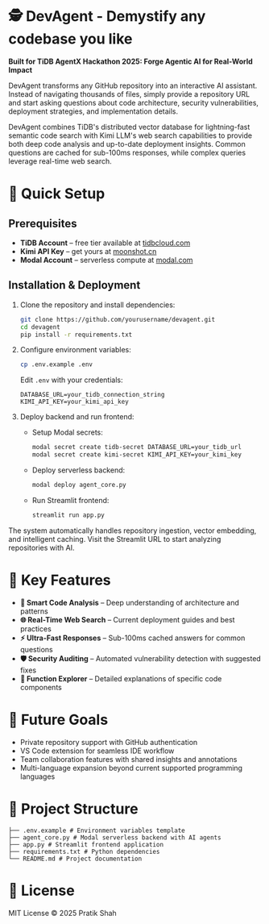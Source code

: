 # 🕵️ DevAgent - Demystify any codebase you like

**Built for TiDB AgentX Hackathon 2025: Forge Agentic AI for Real-World Impact**

DevAgent transforms any GitHub repository into an interactive AI assistant. Instead of navigating thousands of files, simply provide a repository URL and start asking questions about code architecture, security vulnerabilities, deployment strategies, and implementation details.

DevAgent combines TiDB's distributed vector database for lightning-fast semantic code search with Kimi LLM's web search capabilities to provide both deep code analysis and up-to-date deployment insights. Common questions are cached for sub-100ms responses, while complex queries leverage real-time web search.

# 🚀 Quick Setup

## Prerequisites
- **TiDB Account** – free tier available at [tidbcloud.com](https://tidbcloud.com)  
- **Kimi API Key** – get yours at [moonshot.cn](https://moonshot.cn)  
- **Modal Account** – serverless compute at [modal.com](https://modal.com)  

## Installation & Deployment
1. Clone the repository and install dependencies:
    ```bash
    git clone https://github.com/yourusername/devagent.git
    cd devagent
    pip install -r requirements.txt
    ```

2. Configure environment variables:
    ```bash
    cp .env.example .env
    ```
    Edit `.env` with your credentials:
    ```env
    DATABASE_URL=your_tidb_connection_string
    KIMI_API_KEY=your_kimi_api_key
    ```

3. Deploy backend and run frontend:
    - Setup Modal secrets:
        ```bash
        modal secret create tidb-secret DATABASE_URL=your_tidb_url
        modal secret create kimi-secret KIMI_API_KEY=your_kimi_key
        ```
    - Deploy serverless backend:
        ```bash
        modal deploy agent_core.py
        ```
    - Run Streamlit frontend:
        ```bash
        streamlit run app.py
        ```

The system automatically handles repository ingestion, vector embedding, and intelligent caching. Visit the Streamlit URL to start analyzing repositories with AI.

# 🎯 Key Features
- **🧠 Smart Code Analysis** – Deep understanding of architecture and patterns  
- **🌐 Real-Time Web Search** – Current deployment guides and best practices  
- **⚡ Ultra-Fast Responses** – Sub-100ms cached answers for common questions  
- **🛡️ Security Auditing** – Automated vulnerability detection with suggested fixes  
- **🔧 Function Explorer** – Detailed explanations of specific code components  

# 🔮 Future Goals
- Private repository support with GitHub authentication  
- VS Code extension for seamless IDE workflow  
- Team collaboration features with shared insights and annotations  
- Multi-language expansion beyond current supported programming languages  

# 📂 Project Structure
```devagent/
├── .env.example # Environment variables template
├── agent_core.py # Modal serverless backend with AI agents
├── app.py # Streamlit frontend application
├── requirements.txt # Python dependencies
└── README.md # Project documentation
```

# 📖 License
MIT License © 2025 Pratik Shah
